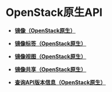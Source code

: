 # OpenStack原生API<a name="ims_03_0700"></a>

-   **[镜像（OpenStack原生）](镜像（OpenStack原生）.md)**  

-   **[镜像标签（OpenStack原生）](镜像标签（OpenStack原生）.md)**  

-   **[镜像视图（OpenStack原生）](镜像视图（OpenStack原生）.md)**  

-   **[镜像共享（OpenStack原生）](镜像共享（OpenStack原生）.md)**  

-   **[查询API版本信息（OpenStack原生）](查询API版本信息（OpenStack原生）.md)**  


